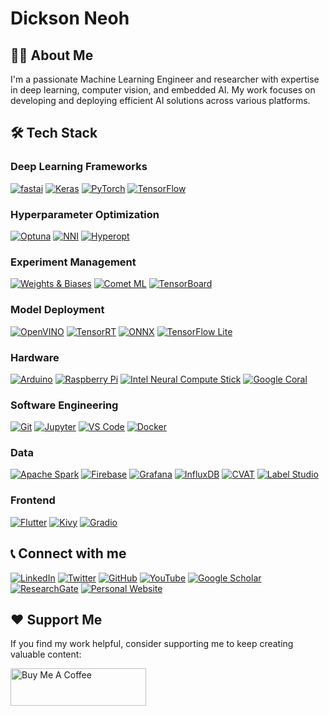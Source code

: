 # Dickson Neoh

## 👨‍💻 About Me
I'm a passionate Machine Learning Engineer and researcher with expertise in deep learning, computer vision, and embedded AI. My work focuses on developing and deploying efficient AI solutions across various platforms.

## 🛠️ Tech Stack

### Deep Learning Frameworks
[![fastai](https://img.shields.io/badge/fastai-00A98F?style=for-the-badge&logo=fastai&logoColor=white)](https://github.com/fastai/fastai)
[![Keras](https://img.shields.io/badge/Keras-D00000?style=for-the-badge&logo=Keras&logoColor=white)](https://github.com/keras-team/keras)
[![PyTorch](https://img.shields.io/badge/PyTorch-EE4C2C?style=for-the-badge&logo=PyTorch&logoColor=white)](https://github.com/pytorch/pytorch)
[![TensorFlow](https://img.shields.io/badge/TensorFlow-FF6F00?style=for-the-badge&logo=TensorFlow&logoColor=white)](https://github.com/tensorflow/tensorflow)

### Hyperparameter Optimization
[![Optuna](https://img.shields.io/badge/Optuna-0095D5?style=for-the-badge&logo=optuna&logoColor=white)](https://github.com/optuna/optuna)
[![NNI](https://img.shields.io/badge/NNI-0062AD?style=for-the-badge&logo=microsoft&logoColor=white)](https://github.com/microsoft/nni)
[![Hyperopt](https://img.shields.io/badge/Hyperopt-3776AB?style=for-the-badge&logo=python&logoColor=white)](https://github.com/hyperopt/hyperopt)

### Experiment Management
[![Weights & Biases](https://img.shields.io/badge/Weights_&_Biases-FFBE00?style=for-the-badge&logo=WeightsAndBiases&logoColor=white)](https://github.com/wandb/wandb)
[![Comet ML](https://img.shields.io/badge/Comet_ML-000000?style=for-the-badge&logo=comet&logoColor=white)](https://github.com/comet-ml/comet-ml)
[![TensorBoard](https://img.shields.io/badge/TensorBoard-FF6F00?style=for-the-badge&logo=TensorFlow&logoColor=white)](https://github.com/tensorflow/tensorboard)

### Model Deployment
[![OpenVINO](https://img.shields.io/badge/OpenVINO-0071C5?style=for-the-badge&logo=intel&logoColor=white)](https://github.com/openvinotoolkit/openvino)
[![TensorRT](https://img.shields.io/badge/TensorRT-76B900?style=for-the-badge&logo=nvidia&logoColor=white)](https://github.com/NVIDIA/TensorRT)
[![ONNX](https://img.shields.io/badge/ONNX-005CED?style=for-the-badge&logo=onnx&logoColor=white)](https://github.com/onnx/onnx)
[![TensorFlow Lite](https://img.shields.io/badge/TensorFlow_Lite-FF6F00?style=for-the-badge&logo=TensorFlow&logoColor=white)](https://github.com/tensorflow/tensorflow/tree/master/tensorflow/lite)

### Hardware
[![Arduino](https://img.shields.io/badge/Arduino-00979D?style=for-the-badge&logo=Arduino&logoColor=white)](https://github.com/arduino/Arduino)
[![Raspberry Pi](https://img.shields.io/badge/Raspberry_Pi-C51A4A?style=for-the-badge&logo=Raspberry-Pi)](https://github.com/raspberrypi)
[![Intel Neural Compute Stick](https://img.shields.io/badge/Intel_NCS-0071C5?style=for-the-badge&logo=intel&logoColor=white)](https://github.com/movidius/ncsdk)
[![Google Coral](https://img.shields.io/badge/Google_Coral-4285F4?style=for-the-badge&logo=google&logoColor=white)](https://github.com/google-coral)

### Software Engineering
[![Git](https://img.shields.io/badge/Git-F05032?style=for-the-badge&logo=git&logoColor=white)](https://github.com/git/git)
[![Jupyter](https://img.shields.io/badge/Jupyter-F37626.svg?&style=for-the-badge&logo=Jupyter&logoColor=white)](https://github.com/jupyter/jupyter)
[![VS Code](https://img.shields.io/badge/VS_Code-0078D4?style=for-the-badge&logo=visual%20studio%20code&logoColor=white)](https://github.com/microsoft/vscode)
[![Docker](https://img.shields.io/badge/Docker-2CA5E0?style=for-the-badge&logo=docker&logoColor=white)](https://github.com/docker)

### Data
[![Apache Spark](https://img.shields.io/badge/Apache_Spark-FFFFFF?style=for-the-badge&logo=apachespark&logoColor=#E35A16)](https://github.com/apache/spark)
[![Firebase](https://img.shields.io/badge/firebase-ffca28?style=for-the-badge&logo=firebase&logoColor=black)](https://github.com/firebase/)
[![Grafana](https://img.shields.io/badge/Grafana-F2F4F9?style=for-the-badge&logo=grafana&logoColor=orange&labelColor=F2F4F9)](https://github.com/grafana/grafana)
[![InfluxDB](https://img.shields.io/badge/InfluxDB-22ADF6?style=for-the-badge&logo=InfluxDB&logoColor=white)](https://github.com/influxdata/influxdb)
[![CVAT](https://img.shields.io/badge/CVAT-0000FF?style=for-the-badge&logo=opencv&logoColor=white)](https://github.com/openvinotoolkit/cvat)
[![Label Studio](https://img.shields.io/badge/Label_Studio-FF4F64?style=for-the-badge&logo=data:image/png;base64,iVBORw0KGgoAAAANSUhEUgAAAA4AAAAOCAYAAAAfSC3RAAAACXBIWXMAAAsTAAALEwEAmpwYAAAAAXNSR0IArs4c6QAAAARnQU1BAACxjwv8YQUAAADFSURBVHgBlZEBEYMwDEVT8IAHOEACSKg4QMU4qASkE0ACEsACSEECEmZpuq3l2O/u+BLa/6BpErTWYA1gEhtBSglS8nfODd57GGPAWgv6iGGz3uMRXMo3Y/xeFIq1nqVaA0cBhpVXC1lBRKozEteBqHgT0JmZqsV3gG/Q8UEwmlhsEgGIMiYwDC+45mDw+QYB9QPvLbYjA0hn+jXwxtyXuSDgEQJPLO7LJmm6SXPLQRzx8LDHcdrjuRwmdm5xP8TrB0+vC4OSfZCxPWXRGoEfkW9CJSQ0XPYAAAAASUVORK5CYII=)](https://github.com/heartexlabs/label-studio)

### Frontend
[![Flutter](https://img.shields.io/badge/Flutter-02569B?style=for-the-badge&logo=flutter&logoColor=white)](https://github.com/flutter/flutter)
[![Kivy](https://img.shields.io/badge/Kivy-3776AB?style=for-the-badge&logo=python&logoColor=white)](https://github.com/kivy/kivy)
[![Gradio](https://img.shields.io/badge/Gradio-FFA000?style=for-the-badge&logo=gradio&logoColor=white)](https://github.com/gradio-app/gradio)

## 📞 Connect with me
[![LinkedIn](https://img.shields.io/badge/LinkedIn-0077B5?style=for-the-badge&logo=linkedin&logoColor=white)](https://www.linkedin.com/in/dickson-neoh/)
[![Twitter](https://img.shields.io/badge/Twitter-1DA1F2?style=for-the-badge&logo=twitter&logoColor=white)](https://twitter.com/dicksonneoh7)
[![GitHub](https://img.shields.io/badge/GitHub-100000?style=for-the-badge&logo=github&logoColor=white)](https://github.com/dnth)
[![YouTube](https://img.shields.io/badge/YouTube-FF0000?style=for-the-badge&logo=youtube&logoColor=white)](https://www.youtube.com/channel/UCJckpaGYra_p9ixmEDvYARA)
[![Google Scholar](https://img.shields.io/badge/Google_Scholar-4285F4?style=for-the-badge&logo=google-scholar&logoColor=white)](https://scholar.google.com/citations?hl=en&user=CBGCEskAAAAJ)
[![ResearchGate](https://img.shields.io/badge/Research_Gate-00CCBB.svg?&style=for-the-badge&logo=ResearchGate&logoColor=white)](https://www.researchgate.net/profile/Dickson-Neoh)
[![Personal Website](https://img.shields.io/badge/website-000000?style=for-the-badge&logo=About.me&logoColor=white)](https://dicksonneoh.com/)

## ❤️ Support Me
If you find my work helpful, consider supporting me to keep creating valuable content:

<a href="https://www.buymeacoffee.com/dicksonneoh" target="_blank"><img src="https://cdn.buymeacoffee.com/buttons/v2/default-blue.png" alt="Buy Me A Coffee" style="height: 60px !important;width: 217px !important;" ></a>
